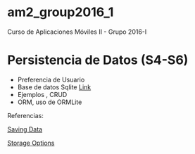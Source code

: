 # am2_group2016_1
Curso de Aplicaciones Móviles II - Grupo 2016-I

# Persistencia de Datos (S4-S6)

- Preferencia de Usuario
- Base de datos Sqlite [Link](https://github.com/ISILAndroid/am2_group2016_1/blob/Lesson5/Lesson5.md)
- Ejemplos , CRUD
- ORM, uso de ORMLite
    
Referencias:

[Saving Data](http://developer.android.com/intl/es/training/basics/data-storage/index.html)

[Storage Options](http://developer.android.com/intl/es/guide/topics/data/data-storage.html)
